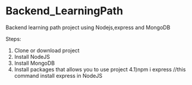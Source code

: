 # Backend_LearningPath
Backend learning path project using Nodejs,express and MongoDB

Steps:
1) Clone or download project
2) Install NodeJS
3) Install MongoDB
4) Install packages that allows you to use project
4.1)npm i express //this command install express in NodeJS<br />

